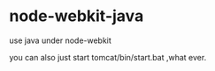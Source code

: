 node-webkit-java
================

use java under node-webkit


you can also just start  tomcat/bin/start.bat ,what ever.

